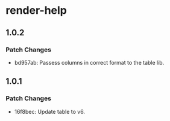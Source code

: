 # render-help

## 1.0.2

### Patch Changes

- bd957ab: Passess columns in correct format to the table lib.

## 1.0.1

### Patch Changes

- 16f8bec: Update table to v6.
